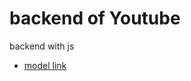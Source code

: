 # backend of Youtube

backend with js

- [model link](https://app.eraser.io/workspace/YtPqZ1VogxGy1jzIDkzj)